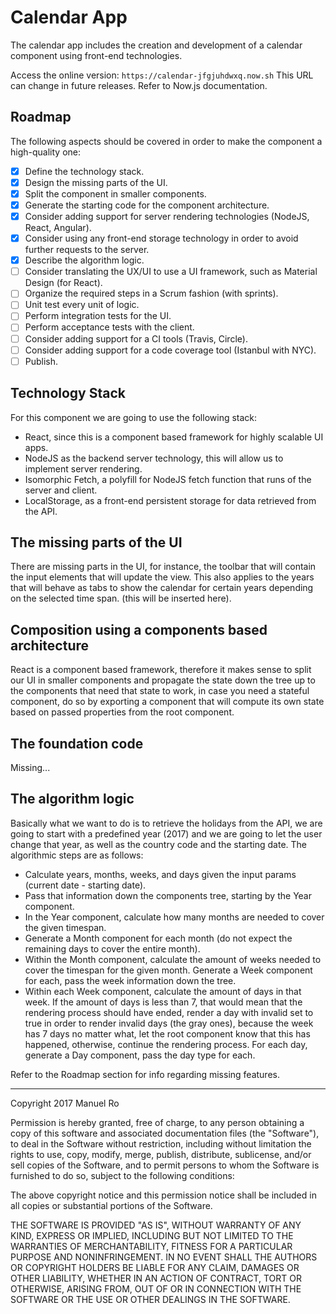 # Calendar App
The calendar app includes the creation and development of a calendar component using front-end technologies.

Access the online version:
`https://calendar-jfgjuhdwxq.now.sh`
This URL can change in future releases. Refer to Now.js documentation.

## Roadmap
The following aspects should be covered in order to make the component a high-quality one:
- [x] Define the technology stack.
- [x] Design the missing parts of the UI.
- [x] Split the component in smaller components.
- [x] Generate the starting code for the component architecture.
- [x] Consider adding support for server rendering technologies (NodeJS, React, Angular).
- [x] Consider using any front-end storage technology in order to avoid further requests to the server.
- [x] Describe the algorithm logic.
- [ ] Consider translating the UX/UI to use a UI framework, such as Material Design (for React).
- [ ] Organize the required steps in a Scrum fashion (with sprints).
- [ ] Unit test every unit of logic.
- [ ] Perform integration tests for the UI.
- [ ] Perform acceptance tests with the client.
- [ ] Consider adding support for a CI tools (Travis, Circle).
- [ ] Consider adding support for a code coverage tool (Istanbul with NYC).
- [ ] Publish.

## Technology Stack
For this component we are going to use the following stack:
- React, since this is a component based framework for highly scalable UI apps.
- NodeJS as the backend server technology, this will allow us to implement server rendering.
- Isomorphic Fetch, a polyfill for NodeJS fetch function that runs of the server and client.
- LocalStorage, as a front-end persistent storage for data retrieved from the API.

## The missing parts of the UI
There are missing parts in the UI, for instance, the toolbar that will contain the input elements that will update the view. This also applies to the years that will behave as tabs to show the calendar for certain years depending on the selected time span.
(this will be inserted here).

## Composition using a components based architecture
React is a component based framework, therefore it makes sense to split our UI in smaller components and propagate the state down the tree up to the components that need that state to work, in case you need a stateful component, do so by exporting a component that will compute its own state based on passed properties from the root component.

## The foundation code
Missing...

## The algorithm logic
Basically what we want to do is to retrieve the holidays from the API, we are going to start with a predefined year (2017) and we are going to let the user change that year, as well as the country code and the starting date. The algorithmic steps are as follows:
- Calculate years, months, weeks, and days given the input params (current date - starting date).
- Pass that information down the components tree, starting by the Year component.
- In the Year component, calculate how many months are needed to cover the given timespan.
- Generate a Month component for each month (do not expect the remaining days to cover the entire month).
- Within the Month component, calculate the amount of weeks needed to cover the timespan for the given month. Generate a Week component for each, pass the week information down the tree.
- Within each Week component, calculate the amount of days in that week. If the amount of days is less than 7, that would mean that the rendering process should have ended, render a day with invalid set to true in order to render invalid days (the gray ones), because the week has 7 days no matter what, let the root component know that this has happened, otherwise, continue the rendering process. For each day, generate a Day component, pass the day type for each.

Refer to the Roadmap section for info regarding missing features.

___
Copyright 2017 Manuel Ro

Permission is hereby granted, free of charge, to any person obtaining a copy of this software and associated documentation files (the "Software"), to deal in the Software without restriction, including without limitation the rights to use, copy, modify, merge, publish, distribute, sublicense, and/or sell copies of the Software, and to permit persons to whom the Software is furnished to do so, subject to the following conditions:

The above copyright notice and this permission notice shall be included in all copies or substantial portions of the Software.

THE SOFTWARE IS PROVIDED "AS IS", WITHOUT WARRANTY OF ANY KIND, EXPRESS OR IMPLIED, INCLUDING BUT NOT LIMITED TO THE WARRANTIES OF MERCHANTABILITY, FITNESS FOR A PARTICULAR PURPOSE AND NONINFRINGEMENT. IN NO EVENT SHALL THE AUTHORS OR COPYRIGHT HOLDERS BE LIABLE FOR ANY CLAIM, DAMAGES OR OTHER LIABILITY, WHETHER IN AN ACTION OF CONTRACT, TORT OR OTHERWISE, ARISING FROM, OUT OF OR IN CONNECTION WITH THE SOFTWARE OR THE USE OR OTHER DEALINGS IN THE SOFTWARE.
